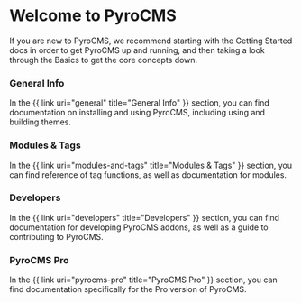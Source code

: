 # Welcome to PyroCMS

<div class="intro">
<p class="flarge muted">If you are new to PyroCMS, we recommend starting with the Getting Started docs in order to get PyroCMS up and running, and then taking a look through the Basics to get the core concepts down.</p>
</div>

<div class="one_half">
<h3>General Info</h3>
<p class="flarge muted">In the {{ link uri="general" title="General Info" }} section, you can find documentation on installing and using PyroCMS, including using and building themes.</p>
</div>

<div class="one_half">
<h3>Modules &amp; Tags</h3>
<p class="flarge muted">In the {{ link uri="modules-and-tags" title="Modules &amp; Tags" }} section, you can find reference of tag functions, as well as documentation for modules.</p>
</div>

<div class="one_half">
<h3>Developers</h3>
<p class="flarge muted">In the {{ link uri="developers" title="Developers" }} section, you can find documentation for developing PyroCMS addons, as well as a guide to contributing to PyroCMS.</p>
</div>

<div class="one_half last">
<h3>PyroCMS Pro</h3>
<p class="flarge muted">In the {{ link uri="pyrocms-pro" title="PyroCMS Pro" }} section, you can find documentation specifically for the Pro version of PyroCMS.</p>
</div>